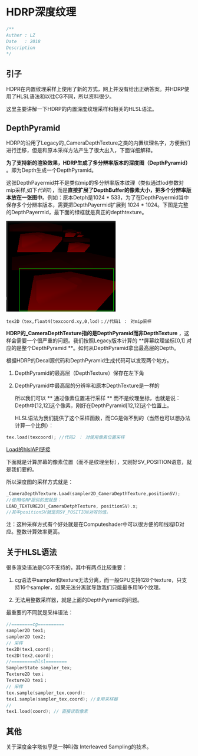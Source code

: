 # HDRP深度纹理

```c
/**
Auther : LZ
Date   : 2018
Description
*/
```

## 引子

HDPR在内置纹理采样上使用了新的方式，网上并没有给出正确答案。并HDRP使用了HLSL语法和以往CG不同，所以资料很少。

这里主要讲解一下HDRP的内置深度纹理采样和相关的HLSL语法。

## DepthPyramid

HDRP的沿用了Legacy的_CameraDepthTexture之类的内置纹理名字，方便我们进行迁移，但是和原本采样方法产生了很大出入，下面详细解释。
	
 **为了支持新的渲染效果，HDRP生成了多分辨率版本的深度图（DepthPyramid）** 。即为Depth生成一个DepthPyramid。
	
这张DepthPayermid并不是类似mip的多分辨率版本纹理（类似通过lod参数对mip采样,如下*代码1*），而是**直接扩展了DepthBuffer的像素大小，把多个分辨率版本放在一张图中**。例如：原本Detph是1024 * 533，为了在DepthPayermid当中保存多个分辨率版本，需要把DepthPayermid扩展到 1024 * 1024。下图是完整的DepthPayermid，最下面的绿框就是真正的depthtexture。

![](img/depthp.bmp)

```hlsl
tex2D（tex,float4(texcoord.xy,0,lod）；//代码1 ： 对mip采样
```

**HDRP的_CameraDepthTexture指的是DepthPyramid而非DepthTexture**  ，这样会需要一个很严重的问题。我们按照Legacy版本计算的 **屏幕纹理坐标[0,1] 对应的是整个DepthPyramid **。如何从DepthPyramid拿出最高层的Depth。
	
根据HDRP的Decal源代码和DepthPyramid生成代码可以发现两个地方。
	

1. DepthPyramid的最高层（DepthTexture）保存在左下角
	
2. DepthPyramid中最高层的分辨率和原本DepthTexture是一样的
	
	所以我们可以 ** 通过像素位置进行采样 ** 而不是纹理坐标，也就是说：Depth中[12,12]这个像素，刚好在DepthPyramid[12,12]这个位置上。
	
	HLSL语法为我们提供了这个采样函数，而CG是做不到的（当然也可以想办法计算一个比例）：

```C
tex.load(texcoord);	//代码2 ： 对使用像素位置采样
```

[Load的hlslAPI链接](https://docs.microsoft.com/en-us/windows/desktop/direct3dhlsl/t2d-load-float-int-uint-)

下面就是计算屏幕的像素位置（而不是纹理坐标），又刚好SV_POSITION语意，就是我们要的。
	
所以深度图的采样方式就是：

```c
_CameraDepthTexture.Load(sampler2D_CameraDepthTexture,positionSV);
//使用HDRP提供的宏就是：
LOAD_TEXTURE2D(_CameraDetphTexture, positionSV).x;
//其中positionSV就是的SV_POSITION对呀的值。
```

注：这种采样方式有个好处就是在Computeshader中可以很方便的和线程ID对应。整数计算效率更高。

## 关于HLSL语法

很多渲染语法是CG不支持的，其中有两点比较重要：

1. cg语法中sampler和texture无法分离，而一般GPU支持128个texture，只支持16个sampler，如果无法分离就导致我们只能最多用16个纹理。

2. 无法用整数采样器，就是上面的DepthPyramid的问题。

最重要的不同就是采样语法：

```c
//========cg==========
sampler2D tex1;
sampler2D tex2;
// 采样
tex2D(tex1,coord);
tex2D(tex2,coord);
//=========hlsl========
SamplerState sampler_tex;
Texture2D tex；
Texture2D tex1；
// 采样
tex.sample(sampler_tex,coord);
tex1.sample(sampler_tex,coord); //复用采样器
//
tex1.load(coord); // 直接读取像素

```

## 其他

关于深度金字塔似乎是一种叫做 Interleaved Sampling的技术。



